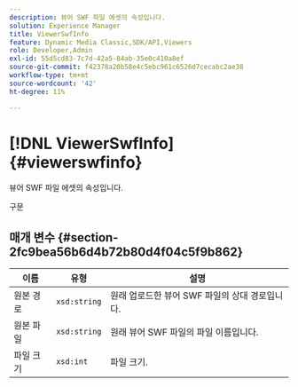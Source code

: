```yaml
---
description: 뷰어 SWF 파일 에셋의 속성입니다.
solution: Experience Manager
title: ViewerSwfInfo
feature: Dynamic Media Classic,SDK/API,Viewers
role: Developer,Admin
exl-id: 55d5cd83-7c7d-42a5-84ab-35e0c410a8ef
source-git-commit: f42378a20b58e4c5ebc961c6526d7cecabc2ae38
workflow-type: tm+mt
source-wordcount: '42'
ht-degree: 11%

---
```


# [!DNL ViewerSwfInfo]{#viewerswfinfo}

뷰어 SWF 파일 에셋의 속성입니다.

구문

## 매개 변수 {#section-2fc9bea56b6d4b72b80d4f04c5f9b862}

| 이름 | 유형 | 설명 |
|---|---|---|
| 원본 경로 | `xsd:string` | 원래 업로드한 뷰어 SWF 파일의 상대 경로입니다. |
| 원본 파일 | `xsd:string` | 원래 뷰어 SWF 파일의 파일 이름입니다. |
| 파일 크기 | `xsd:int` | 파일 크기. |
